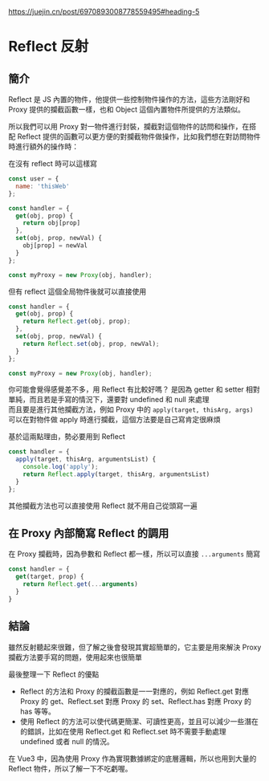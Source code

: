 https://juejin.cn/post/6970893008778559495#heading-5

# Reflect 反射

## 簡介
Reflect 是 JS 內置的物件，他提供一些控制物件操作的方法，這些方法剛好和 Proxy 提供的攔截函數一樣，也和 Object 這個內置物件所提供的方法類似。  

所以我們可以用 Proxy 對一物件進行封裝，攔截對這個物件的訪問和操作，在搭配 Reflect 提供的函數可以更方便的對攔截物件做操作，比如我們想在對訪問物件時進行額外的操作時：

在沒有 reflect 時可以這樣寫
```js
const user = {
  name: 'thisWeb'
};

const handler = {
  get(obj, prop) {
    return obj[prop] 
  },
  set(obj, prop, newVal) {
    obj[prop] = newVal
  }
};

const myProxy = new Proxy(obj, handler);
```
但有 reflect 這個全局物件後就可以直接使用
```js
const handler = {
  get(obj, prop) {
    return Reflect.get(obj, prop);
  },
  set(obj, prop, newVal) {
    return Reflect.set(obj, prop, newVal);
  }
};

const myProxy = new Proxy(obj, handler);
```

你可能會覺得感覺差不多，用 Reflect 有比較好嗎？
是因為 getter 和 setter 相對單純，而且若是手寫的情況下，還要對 undefined 和 null 來處理   
而且要是進行其他攔截方法，例如 Proxy 中的 `apply(target, thisArg, args)` 可以在對物件做 apply 時進行攔截，這個方法要是自己寫肯定很麻煩  

基於這兩點理由，勢必要用到 Reflect  
```js
const handler = {
  apply(target, thisArg, argumentsList) {
    console.log('apply');
    return Reflect.apply(target, thisArg, argumentsList)
  }
};
```
其他攔截方法也可以直接使用 Reflect 就不用自己從頭寫一遍    

## 在 Proxy 內部簡寫 Reflect 的調用
在 Proxy 攔截時，因為參數和 Reflect 都一樣，所以可以直接 `...arguments` 簡寫
```js
const handler = {
  get(target, prop) {
    return Reflect.get(...arguments)
  }
}
```

## 結論
雖然反射聽起來很難，但了解之後會發現其實超簡單的，它主要是用來解決 Proxy 攔截方法要手寫的問題，使用起來也很簡單

最後整理一下 Reflect 的優點
* Reflect 的方法和 Proxy 的攔截函數是一一對應的，例如 Reflect.get 對應 Proxy 的 get、Reflect.set 對應 Proxy 的 set、Reflect.has 對應 Proxy 的 has 等等。
* 使用 Reflect 的方法可以使代碼更簡潔、可讀性更高，並且可以減少一些潛在的錯誤，比如在使用 Reflect.get 和 Reflect.set 時不需要手動處理 undefined 或者 null 的情況。

在 Vue3 中，因為使用 Proxy 作為實現數據綁定的底層邏輯，所以也用到大量的 Reflect 物件，所以了解一下不吃虧喔。
